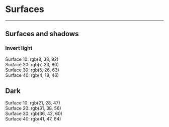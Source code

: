 
# Surfaces

---

## Surfaces and shadows

### Invert light 

  
Surface 10: rgb(8, 38, 92)  
Surface 20: rgb(7, 33, 80)  
Surface 30: rgb(5, 26, 63)  
Surface 40: rgb(4, 19, 46)  


## Dark

  
Surface 10: rgb(21, 28, 47)  
Surface 20: rgb(31, 38, 56)  
Surface 30: rgb(36, 42, 60)  
Surface 40: rgb(41, 47, 64)  
